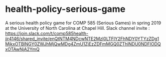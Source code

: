 # health-policy-serious-game
A serious health policy game for COMP 585 (Serious Games) in spring 2019 at the University of North Carolina at Chapel Hill.
Slack channel invite : https://join.slack.com/t/comp585health-jjr4146/shared_invite/enQtNTM4NDcwNTE2MzI0LTFlY2FhNDY0YTYzZDg1MjkxOTBlNGY0ZWJhMjQwMDg4ZmU1ZjEzZDFmMGQ0ZThlNDU0NDFlODQxOTAwNjA2YmQ
